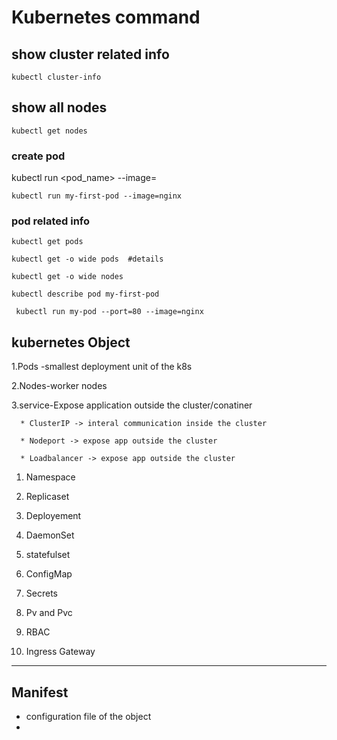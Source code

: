 # Kubernetes command

## show cluster related info 
```
kubectl cluster-info
```

## show all nodes 
```
kubectl get nodes
```

### create pod 


kubectl run <pod_name> --image=<imagename>

```
kubectl run my-first-pod --image=nginx 
```
### pod related info 

```
kubectl get pods
```
```
kubectl get -o wide pods  #details
```
```
kubectl get -o wide nodes 
```

```
kubectl describe pod my-first-pod
```
```
 kubectl run my-pod --port=80 --image=nginx
 ```
  
  ## kubernetes Object 

   1.Pods -smallest deployment unit of the k8s 

   2.Nodes-worker nodes

   3.service-Expose application outside the cluster/conatiner

      * ClusterIP -> interal communication inside the cluster
  
      * Nodeport -> expose app outside the cluster
  
      * Loadbalancer -> expose app outside the cluster
  
   1. Namespace
   
   2. Replicaset
   3. Deployement
   4. DaemonSet
   5. statefulset
   6. ConfigMap
   7.  Secrets
   8.  Pv and Pvc
   9.  RBAC
   10. Ingress Gateway

---
## Manifest 

- configuration file of the object
- 
